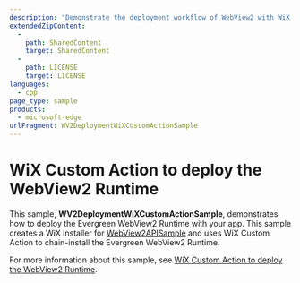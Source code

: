 ```yaml
---
description: "Demonstrate the deployment workflow of WebView2 with WiX Custom Action."
extendedZipContent:
  -
    path: SharedContent
    target: SharedContent
  -
    path: LICENSE
    target: LICENSE
languages:
  - cpp
page_type: sample
products:
  - microsoft-edge
urlFragment: WV2DeploymentWiXCustomActionSample
---
```

# WiX Custom Action to deploy the WebView2 Runtime

<!-- only enough info to differentiate this sample vs the others; what is different about this sample compared to the sibling samples? -->
This sample, **WV2DeploymentWiXCustomActionSample**, demonstrates how to deploy the Evergreen WebView2 Runtime with your app.  This sample creates a WiX installer for [WebView2APISample](../WebView2APISample/README.md) and uses WiX Custom Action to chain-install the Evergreen WebView2 Runtime.

For more information about this sample, see [WiX Custom Action to deploy the WebView2 Runtime](https://learn.microsoft.com/microsoft-edge/webview2/samples/wv2deploymentwixcustomactionsample).
